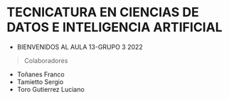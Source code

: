 # TECNICATURA EN CIENCIAS DE DATOS E INTELIGENCIA ARTIFICIAL
* BIENVENIDOS AL AULA 13-GRUPO 3 2022  
> Colaboradores  
* Toñanes Franco  
* Tamietto Sergio  
* Toro Gutierrez Luciano

